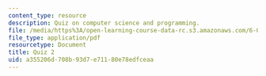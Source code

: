 ```yaml
---
content_type: resource
description: Quiz on computer science and programming.
file: /media/https%3A/open-learning-course-data-rc.s3.amazonaws.com/6-00-introduction-to-computer-science-and-programming-fall-2008/a355206d708b93d7e71180e78edfceaa_quiz2.pdf
file_type: application/pdf
resourcetype: Document
title: Quiz 2
uid: a355206d-708b-93d7-e711-80e78edfceaa
---
```

